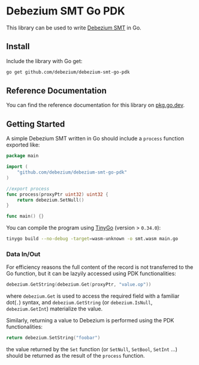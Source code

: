 # Debezium SMT Go PDK

This library can be used to write
[Debezium SMT](https://debezium.io/documentation/reference/stable/transformations/index.html) in Go.

## Install

Include the library with Go get:

```bash
go get github.com/debezium/debezium-smt-go-pdk
```

## Reference Documentation

You can find the reference documentation for this library on
[pkg.go.dev](https://pkg.go.dev/github.com/debezium/debezium-smt-go-pdk).

## Getting Started

A simple Debezium SMT written in Go should include a `process` function exported like:

```go
package main

import (
	"github.com/debezium/debezium-smt-go-pdk"
)

//export process
func process(proxyPtr uint32) uint32 {
	return debezium.SetNull()
}

func main() {}
```

You can compile the program using [TinyGo](https://tinygo.org/) (version > `0.34.0`):

```bash
tinygo build --no-debug -target=wasm-unknown -o smt.wasm main.go
```

### Data In/Out

For efficiency reasons the full content of the record is not transferred to the Go function, but it can be lazyily accessed using PDK functionalities:

```go
debezium.GetString(debezium.Get(proxyPtr, "value.op"))
```

where `debezium.Get` is used to access the required field with a familiar dot(`.`) syntax, and `debezium.GetString` (or `debezium.IsNull`, `debezium.GetInt`) materialize the value.

Similarly, returning a value to Debezium is performed using the PDK functionalities:

```go
return debezium.SetString("foobar")
```

the value returned by the `Set` function (or `SetNull`, `SetBool`, `SetInt` ...) should be returned as the result of the `process` function.
